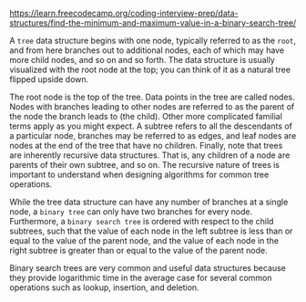 https://learn.freecodecamp.org/coding-interview-prep/data-structures/find-the-minimum-and-maximum-value-in-a-binary-search-tree/

A `tree` data structure begins with one node, typically referred to as the `root`, and from here branches out to additional nodes, each of which may have more child nodes, and so on and so forth. The data structure is usually visualized with the root node at the top; you can think of it as a natural tree flipped upside down.

The root node is the top of the tree. Data points in the tree are called nodes. Nodes with branches leading to other nodes are referred to as the parent of the node the branch leads to (the child). Other more complicated familial terms apply as you might expect. A subtree refers to all the descendants of a particular node, branches may be referred to as edges, and leaf nodes are nodes at the end of the tree that have no children. Finally, note that trees are inherently recursive data structures. That is, any children of a node are parents of their own subtree, and so on. The recursive nature of trees is important to understand when designing algorithms for common tree operations.

While the tree data structure can have any number of branches at a single node, a `binary tree` can only have two branches for every node. Furthermore, a `binary search tree` is ordered with respect to the child subtrees, such that the value of each node in the left subtree is less than or equal to the value of the parent node, and the value of each node in the right subtree is greater than or equal to the value of the parent node. 

Binary search trees are very common and useful data structures because they provide logarithmic time in the average case for several common operations such as lookup, insertion, and deletion.


